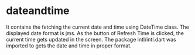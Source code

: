 # dateandtime

It contains the fetching the current date and time using DateTime class. The displayed date format is jms. As the button of Refresh Time is clicked, the current time gets updated in the screen. The package intl/intl.dart was imported to gets the date and time in proper format.
